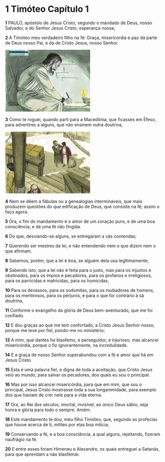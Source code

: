 # 1 Timóteo Capítulo 1

**1** 	PAULO, apóstolo de Jesus Cristo, segundo o mandado de Deus, nosso Salvador, e do Senhor Jesus Cristo, esperança nossa,

**2** 	A Timóteo meu verdadeiro filho na fé: Graça, misericórdia e paz da parte de Deus nosso Pai, e da de Cristo Jesus, nosso Senhor.

![](../Images/SweetPublishing/55-1-1.jpg) 

**3** 	Como te roguei, quando parti para a Macedônia, que ficasses em Éfeso, para advertires a alguns, que não ensinem outra doutrina,

![](../Images/SweetPublishing/54-1-2.jpg) 

**4** 	Nem se dêem a fábulas ou a genealogias intermináveis, que mais produzem questões do que edificação de Deus, que consiste na fé; assim o faço agora.

**5** 	Ora, o fim do mandamento é o amor de um coração puro, e de uma boa consciência, e de uma fé não fingida.

**6** 	Do que, desviando-se alguns, se entregaram a vãs contendas;

**7** 	Querendo ser mestres da lei, e não entendendo nem o que dizem nem o que afirmam.

**8** 	Sabemos, porém, que a lei é boa, se alguém dela usa legitimamente;

**9** 	Sabendo isto, que a lei não é feita para o justo, mas para os injustos e obstinados, para os ímpios e pecadores, para os profanos e irreligiosos, para os parricidas e matricidas, para os homicidas,

**10** 	Para os devassos, para os sodomitas, para os roubadores de homens, para os mentirosos, para os perjuros, e para o que for contrário à sã doutrina,

**11** 	Conforme o evangelho da glória de Deus bem-aventurado, que me foi confiado.

**12** 	E dou graças ao que me tem confortado, a Cristo Jesus Senhor nosso, porque me teve por fiel, pondo-me no ministério;

**13** 	A mim, que dantes fui blasfemo, e perseguidor, e injurioso; mas alcancei misericórdia, porque o fiz ignorantemente, na incredulidade.

**14** 	E a graça de nosso Senhor superabundou com a fé e amor que há em Jesus Cristo.

**15** 	Esta é uma palavra fiel, e digna de toda a aceitação, que Cristo Jesus veio ao mundo, para salvar os pecadores, dos quais eu sou o principal.

**16** 	Mas por isso alcancei misericórdia, para que em mim, que sou o principal, Jesus Cristo mostrasse toda a sua longanimidade, para exemplo dos que haviam de crer nele para a vida eterna.

**17** 	Ora, ao Rei dos séculos, imortal, invisível, ao único Deus sábio, seja honra e glória para todo o sempre. Amém.

**18** 	Este mandamento te dou, meu filho Timóteo, que, segundo as profecias que houve acerca de ti, milites por elas boa milícia;

**19** 	Conservando a fé, e a boa consciência, a qual alguns, rejeitando, fizeram naufrágio na fé.

**20** 	E entre esses foram Himeneu e Alexandre, os quais entreguei a Satanás, para que aprendam a não blasfemar.

